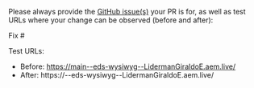 Please always provide the [GitHub issue(s)](../issues) your PR is for, as well as test URLs where your change can be observed (before and after):

Fix #<gh-issue-id>

Test URLs:
- Before: https://main--eds-wysiwyg--LidermanGiraldoE.aem.live/
- After: https://<branch>--eds-wysiwyg--LidermanGiraldoE.aem.live/
